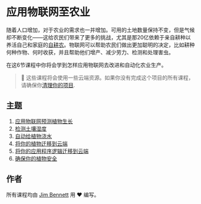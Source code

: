 # 应用物联网至农业

随着人口增加，对于农业的需求也一并增加。可用的土地数量保持不变，但是气候却不断变化——这给农民们带来了更多的挑战，尤其是那20亿依赖于亲自耕种以养活自己和家庭的[自耕农](https://wikipedia.org/wiki/Subsistence_agriculture)。物联网可以帮助农民们做出更加聪明的决定，比如耕种何种作物、何时收获，并且帮助他们增产、减少劳力、检测和处理害虫。

在这6节课程中你将会学到怎样应用物联网去改进和自动化农业生产。

> 💁 这些课程将会使用一些云端资源。如果你没有完成这个项目的所有课程，请确保你[清理你的项目](../clean-up.md).

## 主题

1. [应用物联网预测植物生长](lessons/1-predict-plant-growth/README.md)
1. [检测土壤湿度](lessons/2-detect-soil-moisture/README.md)
1. [自动给植物浇水](lessons/3-automated-plant-watering/README.md)
1. [将你的植物迁移到云端](lessons/4-migrate-your-plant-to-the-cloud/README.md)
1. [将你的应用程序逻辑迁移到云端](lessons/5-migrate-application-to-the-cloud/README.md)
1. [确保你的植物安全](lessons/6-keep-your-plant-secure/README.md)

## 作者

所有课程均由 [Jim Bennett](https://GitHub.com/JimBobBennett) 用 ♥️ 编写。 
